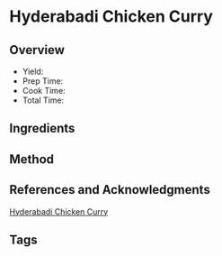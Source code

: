 # Hyderabadi Chicken Curry

## Overview

- Yield:
- Prep Time:
- Cook Time:
- Total Time:

## Ingredients


## Method



## References and Acknowledgments

[Hyderabadi Chicken Curry](https://www.reddit.com/r/GifRecipes/comments/ajx77x/hyderabadi_chicken_curry/)

## Tags


